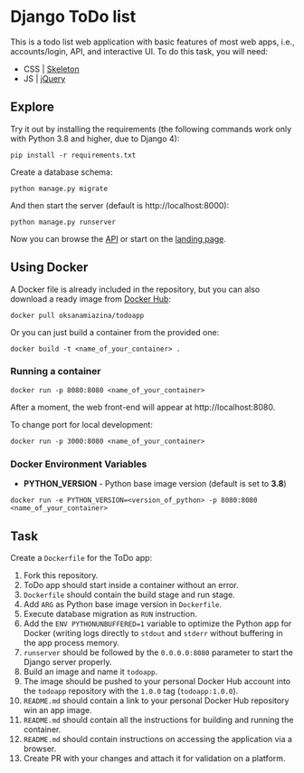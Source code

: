 # Django ToDo list

This is a todo list web application with basic features of most web apps, i.e., accounts/login, API, and interactive UI. To do this task, you will need:

- CSS | [Skeleton](http://getskeleton.com/)
- JS  | [jQuery](https://jquery.com/)

## Explore

Try it out by installing the requirements (the following commands work only with Python 3.8 and higher, due to Django 4):

```
pip install -r requirements.txt
```

Create a database schema:

```
python manage.py migrate
```

And then start the server (default is http://localhost:8000):

```
python manage.py runserver
```

Now you can browse the [API](http://localhost:8000/api/) or start on the [landing page](http://localhost:8000/).


## Using Docker
A Docker file is already included in the repository, but you can also download a ready image from [Docker Hub](https://hub.docker.com/r/oksanamiazina/todoapp):

```
docker pull oksanamiazina/todoapp
```

Or you can just build a container from the provided one:
```
docker build -t <name_of_your_container> .
```

### Running a container

```
docker run -p 8080:8080 <name_of_your_container>
```
After a moment, the web front-end will appear at http://localhost:8080.

To change port for local development:
```
docker run -p 3000:8080 <name_of_your_container>
```

### Docker Environment Variables

- **PYTHON_VERSION** - Python base image version (default is set to **3.8**)

```
docker run -e PYTHON_VERSION=<version_of_python> -p 8080:8080 <name_of_your_container>
```


## Task

Create a `Dockerfile` for the ToDo app:

1. Fork this repository.
1. ToDo app should start inside a container without an error.
1. `Dockerfile` should contain the build stage and run stage.
1. Add `ARG` as Python base image version in `Dockerfile`.
1. Execute database migration as `RUN` instruction.
1. Add the `ENV PYTHONUNBUFFERED=1` variable to optimize the Python app for Docker (writing logs directly to `stdout` and `stderr` without buffering in the app process memory.
1. `runserver` should be followed by the `0.0.0.0:8080` parameter to start the Django server properly.
1. Build an image and name it `todoapp`.
1. The image should be pushed to your personal Docker Hub account into the `todoapp` repository with the `1.0.0` tag (`todoapp:1.0.0`).
1. `README.md` should contain a link to your personal Docker Hub repository win an app image.
1. `README.md` should contain all the instructions for building and running the container.
1. `README.md` should contain instructions on accessing the application via a browser.
1. Create PR with your changes and attach it for validation on a platform.
